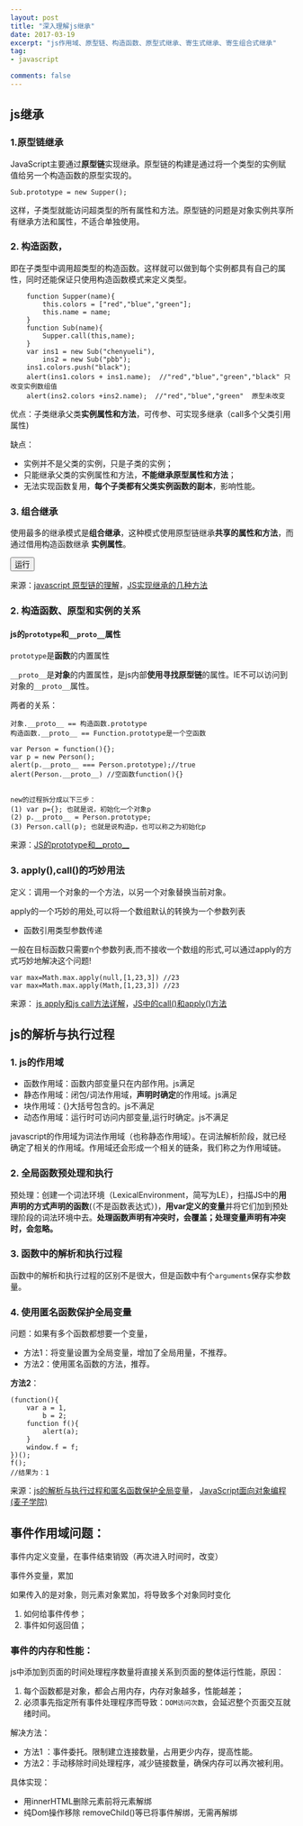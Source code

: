 ```yaml
---
layout: post
title: "深入理解js继承"
date: 2017-03-19
excerpt: "js作用域、原型链、构造函数、原型式继承、寄生式继承、寄生组合式继承"
tag:
- javascript

comments: false
---
```



## js继承

### 1.原型链继承

JavaScript主要通过**原型链**实现继承。原型链的构建是通过将一个类型的实例赋值给另一个构造函数的原型实现的。

	Sub.prototype = new Supper();

这样，子类型就能访问超类型的所有属性和方法。原型链的问题是对象实例共享所有继承方法和属性，不适合单独使用。


### 2. 构造函数，
即在子类型中调用超类型的构造函数。这样就可以做到每个实例都具有自己的属性，同时还能保证只使用构造函数模式来定义类型。

		function Supper(name){
			this.colors = ["red","blue","green"];
			this.name = name;
		}
		function Sub(name){
			Supper.call(this,name); 
		}
		var ins1 = new Sub("chenyueli"),
			ins2 = new Sub("pbb");
		ins1.colors.push("black");
		alert(ins1.colors + ins1.name);  //"red","blue","green","black" 只改变实例数组值
		alert(ins2.colors +ins2.name);	//"red","blue","green"  原型未改变
 
优点：子类继承父类**实例属性和方法**，可传参、可实现多继承（call多个父类引用属性)

缺点：

- 实例并不是父类的实例，只是子类的实例；
- 只能继承父类的实例属性和方法，**不能继承原型属性和方法**；
- 无法实现函数复用，**每个子类都有父类实例函数的副本**，影响性能。
### 3. 组合继承
使用最多的继承模式是**组合继承**，这种模式使用原型链继承**共享的属性和方法**，而通过借用构造函数继承 **实例属性**。

<script>
(function testCyl(){
alert("10");
})();
</script>


<script>
		(function testCyl(){
			function Supper(name){
				this.name = name;
				this.colors = ["red","blue","green"]
			}
			Supper.prototype.sayName = function(){
				alert(this.name);
			}
			function Sub(name,age){
				//继承属性
				Supper.call(this,name)
				this.age = age;
			}
			//继承方法
			Sub.prototype = new Supper();
			Sub.prototype.constructor = Sub;
			Sub.prototype.sayAge = function(){
				alert(this.age);
			}
			
			var ins1 = new Sub("cyl",18);
			ins1.colors.push("black")
			alert(ins1.colors);
			ins1.sayName();
			ins1.sayAge();
			
			var ins2 = new Sub("cll",17);
			alert(ins2.colors);
			ins2.sayName();
			ins2.sayAge();
	})();
	window.testCyl = testCyl;
</script>

<button onclick="testCyl()">运行</button> 

来源：<a href = "http://blog.sina.com.cn/s/blog_694c144f0101o4ol.html" target = "_blank">javascript 原型链的理解</a>，<a href = "http://www.cnblogs.com/humin/p/4556820.html" target = "_blank">JS实现继承的几种方法</a>

### 2. 构造函数、原型和实例的关系

#### js的`prototype`和`__proto__`属性

`prototype`是**函数**的内置属性

`__proto__`是**对象**的内置属性，是js内部**使用寻找原型链**的属性。IE不可以访问到对象的`__proto__`属性。

两者的关系：

	对象.__proto__ == 构造函数.prototype
	构造函数.__proto__ == Function.prototype是一个空函数

	var Person = function(){};
	var p = new Person();
	alert(p.__proto__ === Person.prototype);//true
	alert(Person.__proto__) //空函数function(){}


	new的过程拆分成以下三步：
	(1) var p={}; 也就是说，初始化一个对象p
	(2) p.__proto__ = Person.prototype;
	(3) Person.call(p); 也就是说构造p，也可以称之为初始化p


来源：<a href = "http://www.cnblogs.com/yangjinjin/archive/2013/02/01/2889103.html" target = "_blank">JS的prototype和__proto__</a>

### 3. apply(),call()的巧妙用法
定义：调用一个对象的一个方法，以另一个对象替换当前对象。 

apply的一个巧妙的用处,可以将一个数组默认的转换为一个参数列表

- 函数引用类型参数传递

一般在目标函数只需要n个参数列表,而不接收一个数组的形式,可以通过apply的方式巧妙地解决这个问题!

	var max=Math.max.apply(null,[1,23,3]) //23
	var max=Math.max.apply(Math,[1,23,3]) //23


来源：
<a href = "http://www.51xuediannao.com/qd63/index.php/page-2-104-1.html" target = "_blank">js apply和js call方法详解</a>，<a href = "http://uule.iteye.com/blog/1158829" target = "_blank">JS中的call()和apply()方法</a>


## js的解析与执行过程
### 1. js的作用域

- 函数作用域：函数内部变量只在内部作用。js满足
- 静态作用域：闭包/词法作用域，**声明时确定**的作用域。js满足
- 块作用域：{}大括号包含的。js不满足
- 动态作用域：运行时可访问内部变量,运行时确定。js不满足


javascript的作用域为词法作用域（也称静态作用域）。在词法解析阶段，就已经确定了相关的作用域。作用域还会形成一个相关的链条，我们称之为作用域链。
### 2. 全局函数预处理和执行

预处理：创建一个词法环境（LexicalEnvironment，简写为LE），扫描JS中的**用声明的方式声明的函数**(（不是函数表达式）)，**用var定义的变量**并将它们加到预处理阶段的词法环境中去。**处理函数声明有冲突时，会覆盖；处理变量声明有冲突时，会忽略。**

### 3. 函数中的解析和执行过程

函数中的解析和执行过程的区别不是很大，但是函数中有个`arguments`保存实参数量。

### 4. 使用匿名函数保护全局变量

问题：如果有多个函数都想要一个变量，

-  方法1：将变量设置为全局变量，增加了全局用量，不推荐。
-  方法2：使用匿名函数的方法，推荐。

**方法2**：

	(function(){
	    var a = 1,
	        b = 2;
	    function f(){
	        alert(a);
	    }
	    window.f = f;
	})();
	f();
	//结果为：1

来源：<a href = "http://www.cnblogs.com/foodoir/p/5977950.html" target = "_blank">js的解析与执行过程和匿名函数保护全局变量</a>，
<a href = "http://www.maiziedu.com/course/583/" target = "_blank">
JavaScript面向对象编程(麦子学院)</a>



## 事件作用域问题：

事件内定义变量，在事件结束销毁（再次进入时间时，改变）

事件外变量，累加

如果传入的是对象，则元素对象累加，将导致多个对象同时变化



1. 如何给事件传参；
2. 事件如何返回值；

### 事件的内存和性能：

js中添加到页面的时间处理程序数量将直接关系到页面的整体运行性能，原因：

1. 每个函数都是对象，都会占用内存，内存对象越多，性能越差；
2. 必须事先指定所有事件处理程序而导致：`DOM访问次数`，会延迟整个页面交互就绪时间。


解决方法：

- 方法1 ：事件委托。限制建立连接数量，占用更少内存，提高性能。
- 方法2：手动移除时间处理程序，减少链接数量，确保内存可以再次被利用。

具体实现：

- 用innerHTML删除元素前将元素解绑
- 纯Dom操作移除  removeChild()等已将事件解绑，无需再解绑

